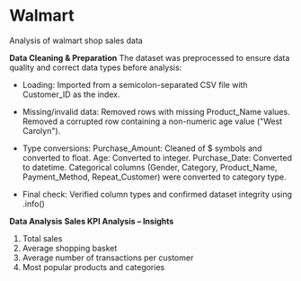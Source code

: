 # Walmart
Analysis of walmart shop sales data


**Data Cleaning & Preparation**
The dataset was preprocessed to ensure data quality and correct data types before analysis:
-  Loading: Imported from a semicolon-separated CSV file with Customer_ID as the index.

- Missing/invalid data:
Removed rows with missing Product_Name values.
Removed a corrupted row containing a non-numeric age value ("West Carolyn").

- Type conversions:
Purchase_Amount: Cleaned of $ symbols and converted to float.
Age: Converted to integer.
Purchase_Date: Converted to datetime.
Categorical columns (Gender, Category, Product_Name, Payment_Method, Repeat_Customer) were converted to category type.

- Final check: Verified column types and confirmed dataset integrity using .info()


__Data Analysis__
**Sales KPI Analysis – Insights**

1. Total sales
2. Average shopping basket
3. Average number of transactions per customer
4. Most popular products and categories
